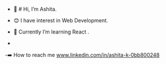 - 👋 # Hi, I’m Ashita.
- 😊 I have interest in Web Development.
- 🌱 Currently I’m learning React .

- 
-➡️ How to reach me www.linkedin.com/in/ashita-k-0bb800248



<!---
Ashita-23/Ashita-23 is a ✨ special ✨ repository because its `README.md` (this file) appears on your GitHub profile.
You can click the Preview link to take a look at your changes.
--->
